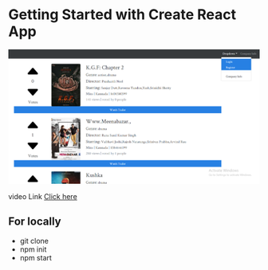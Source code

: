 # Getting Started with Create React App
![](https://github.com/Deepak00619/proj1/blob/master/2021-02-18%20(2).png)

video Link [Click here](https://drive.google.com/file/d/17wAthNDyyC4hF3b9JhtaQiITfMWu4GHQ/view?usp=sharing)

## For locally
- git clone
- npm init
- npm start
